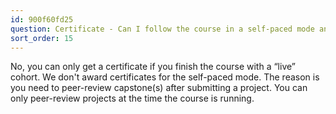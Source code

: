 ```yaml
---
id: 900f60fd25
question: Certificate - Can I follow the course in a self-paced mode and get a certificate?
sort_order: 15
---
```


No, you can only get a certificate if you finish the course with a “live” cohort. We don't award certificates for the self-paced mode. The reason is you need to peer-review capstone(s) after submitting a project. You can only peer-review projects at the time the course is running.